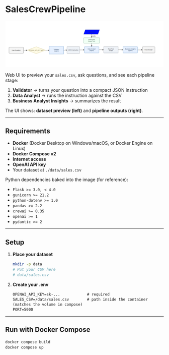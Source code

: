 # SalesCrewPipeline

<p align="center">
  <img src="sales-pipeline.png" alt="SalesCrewPipeline diagram" width="760">
</p>

Web UI to preview your `sales.csv`, ask questions, and see each pipeline stage:

1) **Validator** → turns your question into a compact JSON instruction  
2) **Data Analyst** → runs the instruction against the CSV  
3) **Business Analyst Insights** → summarizes the result

The UI shows: **dataset preview (left)** and **pipeline outputs (right)**.

---

## Requirements

- **Docker** (Docker Desktop on Windows/macOS, or Docker Engine on Linux)
- **Docker Compose v2**
- **Internet access**
- **OpenAI API key**
- Your dataset at `./data/sales.csv`

Python dependencies baked into the image (for reference):
- `Flask >= 3.0, < 4.0`
- `gunicorn >= 21.2`
- `python-dotenv >= 1.0`
- `pandas >= 2.2`
- `crewai >= 0.35`
- `openai >= 1`
- `pydantic >= 2`

---

## Setup

1. **Place your dataset**
   ```bash
   mkdir -p data
   # Put your CSV here
   # data/sales.csv
   ```

2. **Create your .env**
   ```env
   OPENAI_API_KEY=sk-...            # required
   SALES_CSV=/data/sales.csv        # path inside the container (matches the volume in compose)
   PORT=5000
   ```

---

## Run with Docker Compose

```bash
docker compose build
docker compose up
```
